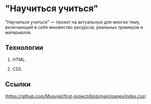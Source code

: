 # "Научиться учиться"
"Научиться учиться" — проект на актуальную для многих тему, включающий в себя множество ресурсов, реальных примеров и материалов.
## Технологии
1. HTML.

2. CSS.
## Ссылки
(https://github.com/Musyokl/first-project/blob/main/pages/index.css)
